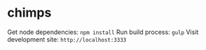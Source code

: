 # chimps

Get node dependencies: `npm install`
Run build process: `gulp`
Visit development site: `http://localhost:3333`
